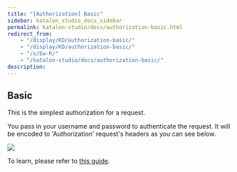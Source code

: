 ```yaml
---
title: "[Authorization] Basic" 
sidebar: katalon_studio_docs_sidebar
permalink: katalon-studio/docs/authorization-basic.html 
redirect_from:
    - "/display/KD/authorization-basic/"
    - "/display/KD/authorization-basic/"
    - "/x/Ew-R/"
    - "/katalon-studio/docs/authorization-basic/"
description: 
---
```



Basic
-----



This is the simplest authorization for a request.

You pass in your username and password to authenticate the request. It will be encoded to 'Authorization' request's headers as you can see below. 

![](../../images/katalon-studio/docs/copy-of-authorization/Screen-Shot-2018-08-08-at-09.36.21.png)

To learn, please refer to [this guide](https://swagger.io/docs/specification/authentication/basic-authentication/).

